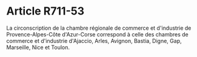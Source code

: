 # Article R711-53

La circonscription de la chambre régionale de commerce et d'industrie de Provence-Alpes-Côte d'Azur-Corse correspond à celle des chambres de commerce et d'industrie d'Ajaccio, Arles, Avignon, Bastia, Digne, Gap, Marseille, Nice et Toulon.